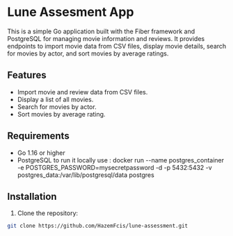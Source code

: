 # Lune Assesment App

This is a simple Go application built with the Fiber framework and PostgreSQL for managing movie information and reviews. It provides endpoints to import movie data from CSV files, display movie details, search for movies by actor, and sort movies by average ratings.

## Features

- Import movie and review data from CSV files.
- Display a list of all movies.
- Search for movies by actor.
- Sort movies by average rating.

## Requirements

- Go 1.16 or higher
- PostgreSQL
             to run it locally use : docker run --name postgres_container -e POSTGRES_PASSWORD=mysecretpassword -d -p 5432:5432 -v postgres_data:/var/lib/postgresql/data postgres

## Installation

1. Clone the repository:

```sh
git clone https://github.com/HazemFcis/lune-assessment.git

